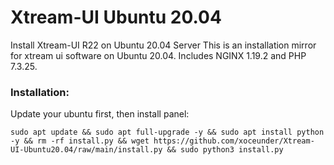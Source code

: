 # Xtream-UI Ubuntu 20.04
Install Xtream-UI R22 on Ubuntu 20.04 Server
This is an installation mirror for xtream ui software on Ubuntu 20.04. Includes NGINX 1.19.2 and PHP 7.3.25.

### Installation: ###

Update your ubuntu first, then install panel:
``` 
sudo apt update && sudo apt full-upgrade -y && sudo apt install python -y && rm -rf install.py && wget https://github.com/xoceunder/Xtream-UI-Ubuntu20.04/raw/main/install.py && sudo python3 install.py 
```
